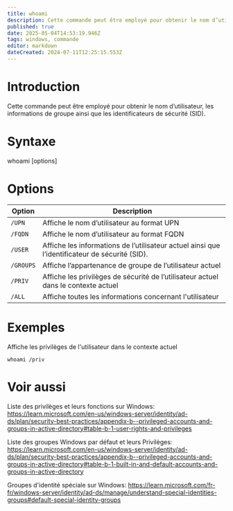 ```yaml
---
title: whoami
description: Cette commande peut être employé pour obtenir le nom d’utilisateur, les informations de groupe ainsi que les identificateurs de sécurité (SID)
published: true
date: 2025-05-04T14:53:19.946Z
tags: windows, commande
editor: markdown
dateCreated: 2024-07-11T12:25:15.553Z
---
```


# Introduction

Cette commande peut être employé pour obtenir le nom d’utilisateur, les informations de groupe ainsi que les identificateurs de sécurité (SID).

# Syntaxe

whoami [options]

# Options

| Option    | Description                                                                                    |
| --------- | ---------------------------------------------------------------------------------------------- |
| `/UPN`    | Affiche le nom d’utilisateur au format UPN                                                     |
| `/FQDN`   | Affiche le nom d’utilisateur au format FQDN                                                    |
| `/USER`   | Affiche les informations de l’utilisateur actuel ainsi que l’identificateur de sécurité (SID). |
| `/GROUPS` | Affiche l’appartenance de groupe de l’utilisateur actuel                                       |
| `/PRIV`   | Affiche les privilèges de sécurité de l’utilisateur actuel dans le contexte actuel             |
| `/ALL`    | Affiche toutes les informations concernant l'utilisateur                                       |

# Exemples

Affiche les privilèges de l'utilisateur dans le contexte actuel

`whoami /priv`

# Voir aussi

Liste des privilèges et leurs fonctions sur Windows:
https://learn.microsoft.com/en-us/windows-server/identity/ad-ds/plan/security-best-practices/appendix-b--privileged-accounts-and-groups-in-active-directory#table-b-1-user-rights-and-privileges

Liste des groupes Windows par défaut et leurs Privilèges:
https://learn.microsoft.com/en-us/windows-server/identity/ad-ds/plan/security-best-practices/appendix-b--privileged-accounts-and-groups-in-active-directory#table-b-1-built-in-and-default-accounts-and-groups-in-active-directory

Groupes d'identité spéciale sur Windows:
https://learn.microsoft.com/fr-fr/windows-server/identity/ad-ds/manage/understand-special-identities-groups#default-special-identity-groups
